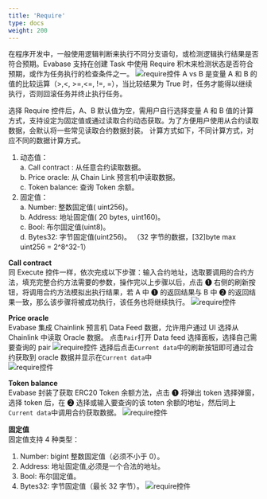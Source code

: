 ```yaml
---
title: 'Require'
type: docs
weight: 200
---
```


在程序开发中，一般使用逻辑判断来执行不同分支语句，或检测逻辑执行结果是否符合预期。Evabase 支持在创建 Task 中使用 Require 积木来检测状态是否符合预期，或作为任务执行的检查条件之一。
![require控件](/img/require01.png)
A vs B 是变量 A 和 B 的值的比较运算（>,<, >=,<=, !=, =），当比较结果为 True 时，任务才能得以继续执行，否则回滚任务并终止执行任务。

选择 Require 控件后，A、B 默认值为空，需用户自行选择变量 A 和 B 值的计算方式，支持设定为固定值或通过读取合约动态获取。为了方便用户使用从合约读取数据，会默认将一些常见读取合约数据封装。
计算方式如下，不同计算方式，对应不同的数据计算方式。

1. 动态值：  
   a. Call contract : 从任意合约读取数据。  
   b. Price oracle: 从 Chain Link 预言机中读取数据。  
   c. Token balance: 查询 Token 余额。
2. 固定值：  
   a. Number: 整数固定值( uint256)。  
   b. Address: 地址固定值( 20 bytes, uint160)。  
   c. Bool: 布尔固定值(uint8)。  
   d. Bytes32: 字节固定值(uint256)。 （32 字节的数据，[32]byte max uint256 = 2^8^32-1）

**Call contract**  
同 Execute 控件一样，依次完成以下步骤：输入合约地址，选取要调用的合约方法，填充完整合约方法需要的参数，操作完以上步骤以后，点击 ➊ 右侧的刷新按钮，将调用合约方法模拟出执行结果，若 A 中 ➊ 的返回结果与 B 中 ➋ 的返回结果一致，那么该步骤将被成功执行，该任务也将继续执行。
![require控件](/img/require03.png)

**Price oracle**  
Evabase 集成 Chainlink 预言机 Data Feed 数据，允许用户通过 UI 选择从 Chainlink 中读取 Oracle 数据。
点击`Pair`打开 Data feed 选择面板，选择自己需要查询的 pair
![require控件](/img/require04.png)
选择后点击`Current data`中的刷新按钮即可通过合约获取到 oracle 数据并显示在`Current data`中  
![require控件](/img/require05.png)

**Token balance**  
Evabase 封装了获取 ERC20 Token 余额方法，点击 ➊ 将弹出 token 选择弹窗，选择 token 后，在 ➋ 选择或输入要查询的该 toten 余额的地址，然后同上`Current data`中调用合约获取数据。
![require控件](/img/require06.png)

**固定值**  
固定值支持 4 种类型：

1. Number: bigint 整数固定值（必须不小于 0）。
2. Address: 地址固定值,必须是一个合法的地址。
3. Bool: 布尔固定值。
4. Bytes32: 字节固定值（最长 32 字节）。
   ![require控件](/img/require07.png)
